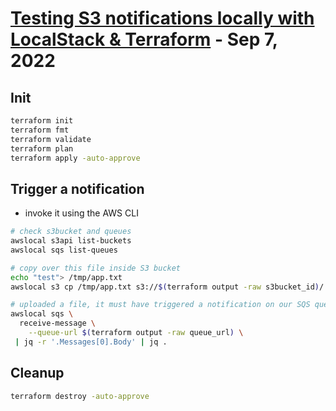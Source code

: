 # [Testing S3 notifications locally with LocalStack & Terraform](https://hashnode.localstack.cloud/testing-s3-notifications-locally-with-localstack-terraform) - Sep 7, 2022

## Init

```sh
terraform init
terraform fmt
terraform validate
terraform plan
terraform apply -auto-approve
```

## Trigger a notification

- invoke it using the AWS CLI

```sh
# check s3bucket and queues
awslocal s3api list-buckets
awslocal sqs list-queues

# copy over this file inside S3 bucket 
echo "test"> /tmp/app.txt
awslocal s3 cp /tmp/app.txt s3://$(terraform output -raw s3bucket_id)/

# uploaded a file, it must have triggered a notification on our SQS queue
awslocal sqs \
  receive-message \
    --queue-url $(terraform output -raw queue_url) \
 | jq -r '.Messages[0].Body' | jq .
```

## Cleanup

```sh
terraform destroy -auto-approve
```
